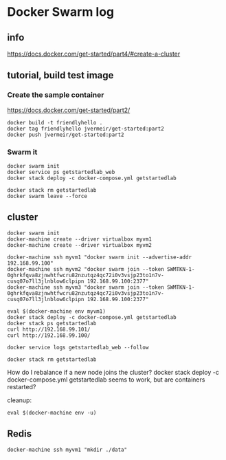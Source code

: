 # Docker Swarm log
## info
https://docs.docker.com/get-started/part4/#create-a-cluster

## tutorial, build test image

### Create the sample container

https://docs.docker.com/get-started/part2/

    docker build -t friendlyhello .
    docker tag friendlyhello jvermeir/get-started:part2
    docker push jvermeir/get-started:part2

### Swarm it

    docker swarm init
    docker service ps getstartedlab_web
    docker stack deploy -c docker-compose.yml getstartedlab

    docker stack rm getstartedlab
    docker swarm leave --force

## cluster

    docker swarm init
    docker-machine create --driver virtualbox myvm1
    docker-machine create --driver virtualbox myvm2

    docker-machine ssh myvm1 "docker swarm init --advertise-addr 192.168.99.100"
    docker-machine ssh myvm2 "docker swarm join --token SWMTKN-1-0ghrkfqva8zjnwhtfwcru82nzutqz4qc72i0v3vsjp23to1n7v-cusq07o7ll3jlnblow6clpipn 192.168.99.100:2377"
    docker-machine ssh myvm3 "docker swarm join --token SWMTKN-1-0ghrkfqva8zjnwhtfwcru82nzutqz4qc72i0v3vsjp23to1n7v-cusq07o7ll3jlnblow6clpipn 192.168.99.100:2377"

    eval $(docker-machine env myvm1)
    docker stack deploy -c docker-compose.yml getstartedlab
    docker stack ps getstartedlab
    curl http://192.168.99.101/
    curl http://192.168.99.100/

    docker service logs getstartedlab_web --follow
    
    docker stack rm getstartedlab

How do I rebalance if a new node joins the cluster? 
    docker stack deploy -c docker-compose.yml getstartedlab 
seems to work, but are containers restarted? 


cleanup:
 
    eval $(docker-machine env -u)

## Redis

    docker-machine ssh myvm1 "mkdir ./data"


